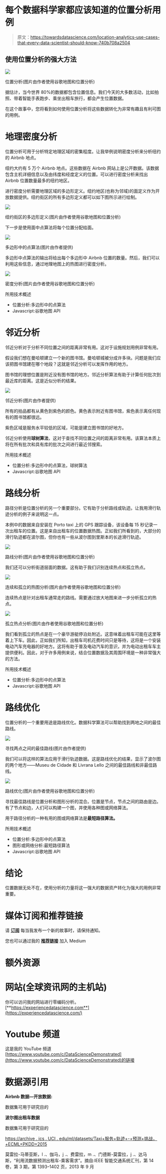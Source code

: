 # 每个数据科学家都应该知道的位置分析用例

> 原文：<https://towardsdatascience.com/location-analytics-use-cases-that-every-data-scientist-should-know-740b708a2504>

## 使用位置分析的强大方法

![](img/43a804a8fc91152e9e650b2fcb4e17af.png)

位置分析(图片由作者使用谷歌地图和位置分析)

据估计，当今世界 80%的数据都包含位置信息。我们今天的大多数活动，比如拍照、带着智能手表跑步、乘坐出租车旅行，都会产生位置数据。

在这个故事中，您将看到如何使用位置分析将这些数据转化为非常有趣且有利可图的用例。

# 地理密度分析

位置分析可用于分析特定地理区域的密集程度。让我举例说明密度分析来分析纽约的 Airbnb 地点。

纽约大约有 5 万个 Airbnb 地点。这些数据在 Airbnb 网站上是公开数据。该数据包含主机详细信息以及由纬度和经度定义的位置。可以进行密度分析来找出 Airbnb 位置数量最多的纽约地区。

进行密度分析需要地理区域的多边形定义。纽约地区(也称为邻域)的面定义作为开放数据提供。纽约街区的所有多边形定义都可以如下图所示进行绘制。

![](img/5d6f2885fcbdd71948276e3114444218.png)

纽约街区的多边形定义(图片由作者使用谷歌地图和位置分析)

下一步是使用面中点算法将每个位置分配给面。

![](img/fe8dc2f25ccc4bfd518c9473108b7b67.png)

多边形中的点算法(图片由作者提供)

多边形中点算法的输出将给出每个多边形中 Airbnb 位置的数量。然后，我们可以利用这些信息，通过地理地图上的热图进行密度分析。

![](img/066d069ae2a2a286b3d1638a74a24996.png)

密度分析(图片由作者使用谷歌地图和位置分析)

所用技术概述

*   位置分析:多边形中的点算法
*   Javascript:谷歌地图 API

# 邻近分析

邻近分析对于分析不同位置之间的距离非常有用。这对于设施规划用例非常有用。

假设我们想在曼哈顿建立一个新的图书馆。曼哈顿城被分成许多块。问题是我们应该把图书馆建在哪个地段？这就是邻近分析可以发挥作用的地方。

图书馆的理想位置是附近没有图书馆的地方。邻近分析算法有助于计算任何批次到最近库的距离。这是近似分析的结果。

![](img/9af5b594a9729ae675879efd7517720f.png)

邻近分析(图片由作者提供)

所有的拍品都有从黄色到紫色的颜色。黄色表示附近有图书馆，紫色表示离任何现有的图书馆都很远。

紫色区域是服务水平较低的区域，可能是建立图书馆的好地方。

邻近分析使用**球树算法**，这对于查找不同位置之间的距离非常有用。该算法本质上将在所有批次和具有库的批次之间进行最近邻搜索。

所用技术概述

*   位置分析:多边形中的点算法，球树算法
*   Javascript:谷歌地图 API

# 路线分析

路径分析是位置分析的另一个重要部分。它有助于分析路线或轨迹。让我用滑行轨迹分析的例子来说明这一点。

本例中的数据来自安装在 Porto taxi 上的 GPS 跟踪设备，该设备每 15 秒记录一次出租车的位置。这是来自出租车的位置数据热图。正如我们所看到的，大部分的滑行轨迹都在波尔图，但你也有一些从波尔图到里斯本的长途滑行轨迹。

![](img/bd1437f663a2d33d9adfdccc8a4c681e.png)

路线分析(图片由作者使用谷歌地图和位置分析)

我们还可以分析街道层面的数据。这有助于我们识别连续热点和孤立热点。

![](img/99f8727c33d7ee9f6bd194acaffae214.png)

连续和孤立的热图分析(图片由作者使用谷歌地图和位置分析)

连续热点是针对出租车通常走的路线。需要通过放大地图来进一步分析孤立的热点。

![](img/fb047352befd7587e752d6b1c320bbe2.png)

孤立热点分析(图片由作者使用谷歌地图和位置分析)

我们看到孤立的热点是在一个豪华游艇停泊处附近。这意味着出租车可能在这里等着上下车。因此，正如我们所知，出租车司机花费时间只是等待，这将是一个安装电动汽车充电器的好地方。这将有助于普及电动汽车的意识，并为电动出租车车主提供便利。因此，对于许多用例来说，结合位置数据及其周围环境是一种非常强大的方法。

所用技术概述

*   位置分析:多边形中的点算法
*   Javascript:谷歌地图 API

# 路线优化

位置分析的一个重要用途是路线优化。数据科学算法可以帮助找到两地之间的最佳路线。

![](img/e30111f899ee89241b858c73f8d606fb.png)

寻找两点之间的最佳路线(图片由作者提供)

我们可以将这样的算法应用于滑行轨迹数据。这是路线优化的结果，显示了波尔图的两个地方——Museu de Cidade 和 Livrana Lello 之间的最佳路线和非最佳路线。

![](img/c77a385e0ce4579565e681a5a7fc4f0e.png)

路线优化(图片由作者使用谷歌地图和位置分析)

寻找最佳路线是位置分析和图形分析的混合。位置是节点，节点之间的路由是边。有了节点和边，人们可以构建一个图，并使用各种图或网络算法。

用于路径分析的一种有用的图或网络算法是**最短路径算法。**

所用技术概述

*   位置分析:多边形中的点算法
*   图形或网络分析:最短路径算法
*   Javascript:谷歌地图 API

# 结论

位置数据无处不在，使用分析的力量将这一强大的数据资产转化为强大的用例非常重要。

# 媒体订阅和推荐链接

请 [**订阅**](https://pranay-dave9.medium.com/subscribe) 每当我发布一个新的故事时，请保持通知。

您也可以通过我的 [**推荐链接**](https://pranay-dave9.medium.com/membership) 加入 Medium

[](https://pranay-dave9.medium.com/membership)  

# 额外资源

# 网站(全球资讯网的主机站)

你可以访问我的网站进行零编码分析。[**https://experiencedatascience.com**](https://experiencedatascience.com/)

# Youtube 频道

这是我的 YouTube 频道
[https://www.youtube.com/c/DataScienceDemonstrated](https://www.youtube.com/c/DataScienceDemonstrated)的链接

# 数据源引用

**Airbnb 数据—开放数据:**

数据集可用于研究目的

[](https://www.kaggle.com/dgomonov/new-york-city-airbnb-open-data)  

**波尔图出租车数据**

数据集可用于研究目的

[https://archive . ics . UCI . edu/ml/datasets/Taxi+服务+轨迹+-+预测+挑战，+ECML+PKDD+2015](https://archive.ics.uci.edu/ml/datasets/Taxi+Service+Trajectory+-+Prediction+Challenge,+ECML+PKDD+2015)

莫雷拉-马蒂亚斯，l .、伽马，j .、费雷拉，m .、门德斯-莫雷拉，j .、达马斯，“利用流数据预测出租车-乘客需求”。摘自:IEEE 智能交通系统汇刊，第 14 卷，第 3 期，第 1393–1402 页，2013 年 9 月